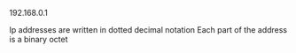 192.168.0.1

Ip addresses are written in dotted decimal notation
Each part of the address is a binary octet
